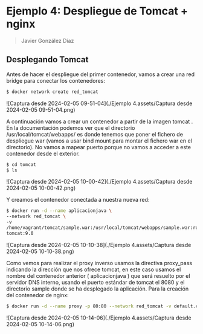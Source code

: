 # Ejemplo 4: Despliegue de Tomcat + nginx

> Javier González Díaz

## Desplegando Tomcat

Antes de hacer el despliegue del primer contenedor, vamos a crear una red bridge para conectar los contenedores:

```bash
$ docker network create red_tomcat
```

![Captura desde 2024-02-05 09-51-04](./Ejemplo 4.assets/Captura desde 2024-02-05 09-51-04.png)

A continuación vamos a crear un contenedor a partir de la imagen tomcat . En la documentación
podemos ver que el directorio /usr/local/tomcat/webapps/ es donde tenemos que poner el
fichero de despliegue war (vamos a usar bind mount para montar el fichero war en el directorio).
No vamos a mapear puerto porque no vamos a acceder a este contenedor desde el exterior.

```bash
$ cd tomcat
$ ls
```

![Captura desde 2024-02-05 10-00-42](./Ejemplo 4.assets/Captura desde 2024-02-05 10-00-42.png)

Y creamos el contenedor conectada a nuestra nueva red:

```bash
$ docker run -d --name aplicacionjava \
--network red_tomcat \
-v
/home/vagrant/tomcat/sample.war:/usr/local/tomcat/webapps/sample.war:ro \
tomcat:9.0
```

![Captura desde 2024-02-05 10-10-38](./Ejemplo 4.assets/Captura desde 2024-02-05 10-10-38.png)

Como vemos para realizar el proxy inverso usamos la directiva proxy_pass indicando la dirección
que nos ofrece tomcat, en este caso usamos el nombre del contenedor anterior
( aplicacionjava ) que será resuelto por el servidor DNS interno, usando el puerto estándar de
tomcat el 8080 y el directorio sample donde se ha desplegado la aplicación. Para la creación del
contenedor de nginx:

```bash
$ docker run -d --name proxy -p 80:80 --network red_tomcat -v default.conf:/etc/nginx/conf.d/default.conf:ro nginx
```

![Captura desde 2024-02-05 10-14-06](./Ejemplo 4.assets/Captura desde 2024-02-05 10-14-06.png)
